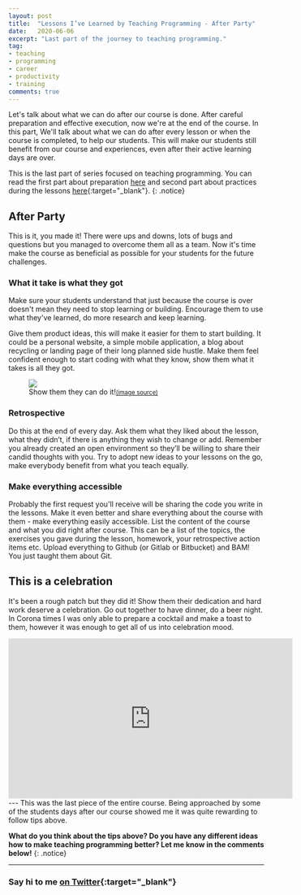 ```yaml
---
layout: post
title:  "Lessons I’ve Learned by Teaching Programming - After Party"
date:   2020-06-06
excerpt: "Last part of the journey to teaching programming."
tag:
- teaching
- programming
- career
- productivity
- training
comments: true
---
```

Let's talk about what we can do after our course is done. After careful preparation and effective execution, now we're at the end of the course. In this part, We'll talk about what we can do after every lesson or when the course is completed, to help our students. This will make our students still benefit from our course and experiences, even after their active learning days are over.

This is the last part of series focused on teaching programming. You can read the first part about preparation [here](https://ugurtekbas.com/lessons-ive-learned-by-teaching-programming/) and second part about practices during the lessons [here](https://ugurtekbas.com/lessons-ive-learned-by-teaching-programming-show-time/){:target="_blank"}.
{: .notice}

## After Party
This is it, you made it! There were ups and downs, lots of bugs and questions but you managed to overcome them all as a team. Now it's time make the course as beneficial as possible for your students for the future challenges.

### What it take is what they got
Make sure your students understand that just because the course is over doesn't mean they need to stop learning or building. Encourage them to use what they've learned, do more research and keep learning.

Give them product ideas, this will make it easier for them to start building. It could be a personal website, a simple mobile application, a blog about recycling or landing page of their long planned side hustle. Make them feel confident enough to start coding with what they know, show them what it takes is all they got.

<figure>
	<img src="../assets/img/we-can-do-it.jpeg">
	<figcaption>Show them they can do it!<a href="https://skizzenmonster.de/we-can-do-it-giraffe/"><small>(image source)</small></a></figcaption>
</figure>

### Retrospective
Do this at the end of every day. Ask them what they liked about the lesson, what they didn’t, if there is anything they wish to change or add. Remember you already created an open environment so they’ll be willing to share their candid thoughts with you. Try to adopt new ideas to your lessons on the go, make everybody benefit from what you teach equally.

### Make everything accessible
Probably the first request you'll receive will be sharing the code you write in the lessons. Make it even better and share everything about the course with them - make everything easily accessible. List the content of the course and what you did right after course. This can be a list of the topics, the exercises you gave during the lesson, homework, your retrospective action items etc. Upload everything to Github (or Gitlab or Bitbucket) and BAM! You just taught them about Git.

## This is a celebration
It's been a rough patch but they did it! Show them their dedication and hard work deserve a celebration. Go out together to have dinner, do a beer night. In Corona times I was only able to prepare a cocktail and make a toast to them, however it was enough to get all of us into celebration mood.

<iframe width="560" height="315" src="https://www.youtube.com/watch?v=3GwjfUFyY6M" frameborder="0"> </iframe>
---
This was the last piece of the entire course. Being approached by some of the students days after our course showed me it was quite rewarding to follow tips above.

**What do you think about the tips above? Do you have any different ideas how to make teaching programming better? Let me know in the comments below!**
{: .notice}

---
### Say hi to me [on Twitter](https://twitter.com/ugurtekbas){:target="_blank"}
